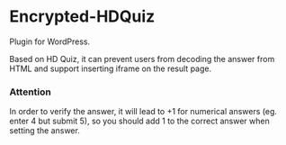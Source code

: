 # Encrypted-HDQuiz
Plugin for WordPress. 

Based on HD Quiz, it can prevent users from decoding the answer from HTML and support inserting iframe on the result page.
### Attention
In order to verify the answer, it will lead to +1 for numerical answers (eg. enter 4 but submit 5), so you should add 1 to the correct answer when setting the answer.
